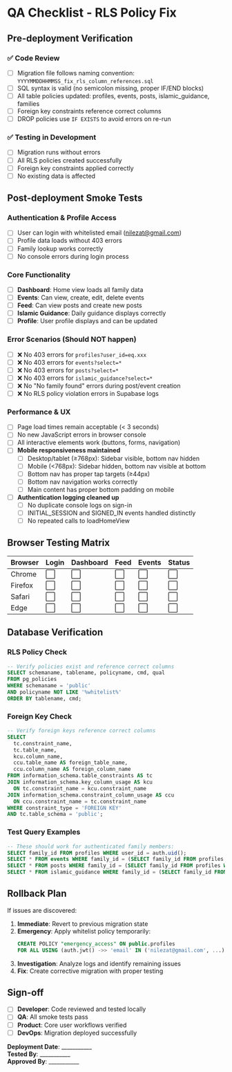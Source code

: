# QA Checklist - RLS Policy Fix

## Pre-deployment Verification

### ✅ Code Review
- [ ] Migration file follows naming convention: `YYYYMMDDHHMMSS_fix_rls_column_references.sql`
- [ ] SQL syntax is valid (no semicolon missing, proper IF/END blocks)
- [ ] All table policies updated: profiles, events, posts, islamic_guidance, families
- [ ] Foreign key constraints reference correct columns
- [ ] DROP policies use `IF EXISTS` to avoid errors on re-run

### ✅ Testing in Development
- [ ] Migration runs without errors
- [ ] All RLS policies created successfully 
- [ ] Foreign key constraints applied correctly
- [ ] No existing data is affected

## Post-deployment Smoke Tests

### Authentication & Profile Access
- [ ] User can login with whitelisted email (nilezat@gmail.com)
- [ ] Profile data loads without 403 errors
- [ ] Family lookup works correctly
- [ ] No console errors during login process

### Core Functionality 
- [ ] **Dashboard**: Home view loads all family data
- [ ] **Events**: Can view, create, edit, delete events
- [ ] **Feed**: Can view posts and create new posts  
- [ ] **Islamic Guidance**: Daily guidance displays correctly
- [ ] **Profile**: User profile displays and can be updated

### Error Scenarios (Should NOT happen)
- [ ] ❌ No 403 errors for `profiles?user_id=eq.xxx`
- [ ] ❌ No 403 errors for `events?select=*`
- [ ] ❌ No 403 errors for `posts?select=*`
- [ ] ❌ No 403 errors for `islamic_guidance?select=*`
- [ ] ❌ No "No family found" errors during post/event creation
- [ ] ❌ No RLS policy violation errors in Supabase logs

### Performance & UX
- [ ] Page load times remain acceptable (< 3 seconds)
- [ ] No new JavaScript errors in browser console
- [ ] All interactive elements work (buttons, forms, navigation)
- [ ] **Mobile responsiveness maintained**
  - [ ] Desktop/tablet (≥768px): Sidebar visible, bottom nav hidden
  - [ ] Mobile (<768px): Sidebar hidden, bottom nav visible at bottom
  - [ ] Bottom nav has proper tap targets (≥44px)
  - [ ] Bottom nav navigation works correctly
  - [ ] Main content has proper bottom padding on mobile
- [ ] **Authentication logging cleaned up**
  - [ ] No duplicate console logs on sign-in
  - [ ] INITIAL_SESSION and SIGNED_IN events handled distinctly
  - [ ] No repeated calls to loadHomeView

## Browser Testing Matrix

| Browser | Login | Dashboard | Feed | Events | Status |
|---------|-------|-----------|------|--------|--------|
| Chrome | ⬜ | ⬜ | ⬜ | ⬜ | ⬜ |
| Firefox | ⬜ | ⬜ | ⬜ | ⬜ | ⬜ |
| Safari | ⬜ | ⬜ | ⬜ | ⬜ | ⬜ |
| Edge | ⬜ | ⬜ | ⬜ | ⬜ | ⬜ |

## Database Verification

### RLS Policy Check
```sql
-- Verify policies exist and reference correct columns
SELECT schemaname, tablename, policyname, cmd, qual 
FROM pg_policies 
WHERE schemaname = 'public' 
AND policyname NOT LIKE '%whitelist%'
ORDER BY tablename, cmd;
```

### Foreign Key Check  
```sql
-- Verify foreign keys reference correct columns
SELECT 
  tc.constraint_name,
  tc.table_name, 
  kcu.column_name,
  ccu.table_name AS foreign_table_name,
  ccu.column_name AS foreign_column_name 
FROM information_schema.table_constraints AS tc 
JOIN information_schema.key_column_usage AS kcu
  ON tc.constraint_name = kcu.constraint_name
JOIN information_schema.constraint_column_usage AS ccu
  ON ccu.constraint_name = tc.constraint_name
WHERE constraint_type = 'FOREIGN KEY'
AND tc.table_schema = 'public';
```

### Test Query Examples
```sql
-- These should work for authenticated family members:
SELECT family_id FROM profiles WHERE user_id = auth.uid();
SELECT * FROM events WHERE family_id = (SELECT family_id FROM profiles WHERE user_id = auth.uid());
SELECT * FROM posts WHERE family_id = (SELECT family_id FROM profiles WHERE user_id = auth.uid());
SELECT * FROM islamic_guidance WHERE family_id = (SELECT family_id FROM profiles WHERE user_id = auth.uid());
```

## Rollback Plan

If issues are discovered:

1. **Immediate**: Revert to previous migration state
2. **Emergency**: Apply whitelist policy temporarily:
   ```sql
   CREATE POLICY "emergency_access" ON public.profiles
   FOR ALL USING (auth.jwt() ->> 'email' IN ('nilezat@gmail.com', ...));
   ```
3. **Investigation**: Analyze logs and identify remaining issues
4. **Fix**: Create corrective migration with proper testing

## Sign-off

- [ ] **Developer**: Code reviewed and tested locally
- [ ] **QA**: All smoke tests pass  
- [ ] **Product**: Core user workflows verified
- [ ] **DevOps**: Migration deployed successfully

**Deployment Date**: ___________  
**Tested By**: ___________  
**Approved By**: ___________